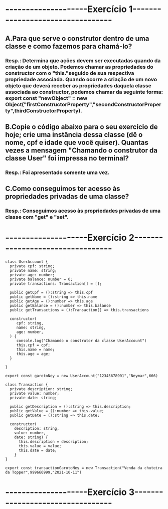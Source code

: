 # --------------------Exercício 1---------------------------------
## A.Para que serve o construtor dentro de uma classe e como fazemos para chamá-lo?
### Resp.: Determina que ações devem ser executadas quando da criação de um objeto. Podemos chamar as propriedades do constructor com o "this."seguido de sua respectiva propriedade associada. Quando ocorre a criação de um novo objeto que deverá receber as propriedades daquela classe associada ao constructor, podemos chamar da seguinte forma: export const "newObject" = new Object("firstConstructorProperty","secondConstructorProperty",thirdConstructorProperty).

## B.Copie o código abaixo para o seu exercício de hoje; crie uma instância dessa classe (dê o nome, cpf e idade que você quiser). Quantas vezes a mensagem "Chamando o construtor da classe User" foi impressa no terminal?
### Resp.: Foi apresentado somente uma vez.

## C.Como conseguimos ter acesso às propriedades privadas de uma classe?
### Resp.: Conseguimos acesso às propriedades privadas de uma classe com "get" e "set".


# --------------------Exercício 2---------------------------------
```tsx
class UserAccount {
  private cpf: string;
  private name: string;
  private age: number;
  private balance: number = 0;
  private transactions: Transaction[] = [];

  public getCpf = ():string => this.cpf
  public getName = ():string => this.name
  public getAge = ():number => this.age
  public getBalance = ():number => this.balance
  public getTransactions = ():Transaction[] => this.transactions

  constructor(
     cpf: string,
     name: string,
     age: number,
  ) {
     console.log("Chamando o construtor da classe UserAccount")
     this.cpf = cpf;
     this.name = name;
     this.age = age;
  }

}

export const garotoNey = new UserAccount("12345678901","Neymar",666)
```

```tsx
class Transaction {
  private description: string;
  private value: number;
  private date: string;

  public getDescription = ():string => this.description;
  public getValue = ():number => this.value;
  public getDate = ():string => this.date;

  constructor(
    description: string,
    value: number,
    date: string) {
      this.description = description;
      this.value = value;
      this.date = date;
    }
}

export const transactionGarotoNey = new Transaction("Venda da chuteira da Topper",999666999,"2021-10-11")
```

# --------------------Exercício 3---------------------------------
